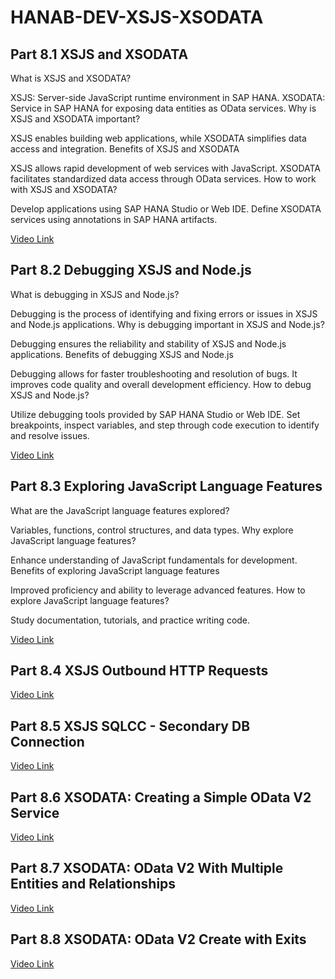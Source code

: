 # HANAB-DEV-XSJS-XSODATA

## Part 8.1 XSJS and XSODATA

What is XSJS and XSODATA?

XSJS: Server-side JavaScript runtime environment in SAP HANA.
XSODATA: Service in SAP HANA for exposing data entities as OData services.
Why is XSJS and XSODATA important?

XSJS enables building web applications, while XSODATA simplifies data access and integration.
Benefits of XSJS and XSODATA

XSJS allows rapid development of web services with JavaScript.
XSODATA facilitates standardized data access through OData services.
How to work with XSJS and XSODATA?

Develop applications using SAP HANA Studio or Web IDE.
Define XSODATA services using annotations in SAP HANA artifacts.


[Video Link](https://www.youtube.com/watch?v=0md3wyOQ59g&list=PL6RpkC85SLQABOpzhd7WI-hMpy99PxUo0&index=98)



## Part 8.2 Debugging XSJS and Node.js

What is debugging in XSJS and Node.js?

Debugging is the process of identifying and fixing errors or issues in XSJS and Node.js applications.
Why is debugging important in XSJS and Node.js?

Debugging ensures the reliability and stability of XSJS and Node.js applications.
Benefits of debugging XSJS and Node.js

Debugging allows for faster troubleshooting and resolution of bugs.
It improves code quality and overall development efficiency.
How to debug XSJS and Node.js?

Utilize debugging tools provided by SAP HANA Studio or Web IDE.
Set breakpoints, inspect variables, and step through code execution to identify and resolve issues.

[Video Link](https://www.youtube.com/watch?v=3xjQObWgXfI&list=PL6RpkC85SLQABOpzhd7WI-hMpy99PxUo0&index=97)



## Part 8.3 Exploring JavaScript Language Features

What are the JavaScript language features explored?

Variables, functions, control structures, and data types.
Why explore JavaScript language features?

Enhance understanding of JavaScript fundamentals for development.
Benefits of exploring JavaScript language features

Improved proficiency and ability to leverage advanced features.
How to explore JavaScript language features?

Study documentation, tutorials, and practice writing code.

[Video Link](https://www.youtube.com/watch?v=U8kD0IAEXzc&list=PL6RpkC85SLQABOpzhd7WI-hMpy99PxUo0&index=96)



## Part 8.4 XSJS Outbound HTTP Requests



[Video Link](https://www.youtube.com/watch?v=41tYpt7ecSc&list=PL6RpkC85SLQABOpzhd7WI-hMpy99PxUo0&index=95)

## Part 8.5 XSJS SQLCC - Secondary DB Connection

[Video Link](https://www.youtube.com/watch?v=agYslBhqBn4&list=PL6RpkC85SLQABOpzhd7WI-hMpy99PxUo0&index=94)

## Part 8.6 XSODATA: Creating a Simple OData V2 Service

[Video Link](https://www.youtube.com/watch?v=rPNURKbpxak&list=PL6RpkC85SLQABOpzhd7WI-hMpy99PxUo0&index=93)

## Part 8.7 XSODATA: OData V2 With Multiple Entities and Relationships

[Video Link](https://www.youtube.com/watch?v=MWxNLLYTeaI&list=PL6RpkC85SLQABOpzhd7WI-hMpy99PxUo0&index=92)

## Part 8.8 XSODATA: OData V2 Create with Exits

[Video Link](https://www.youtube.com/watch?v=jdTPoh6VVG4&list=PL6RpkC85SLQABOpzhd7WI-hMpy99PxUo0&index=91)